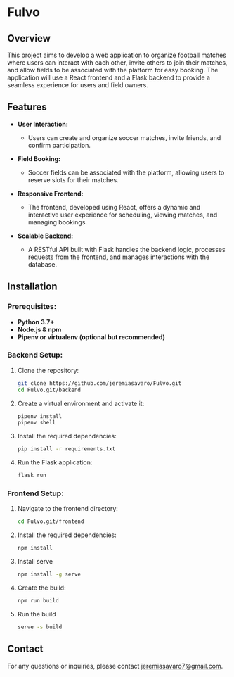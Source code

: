 # Fulvo

## Overview

This project aims to develop a web application to organize football matches where users can interact with each other, invite others to join their matches, and allow fields to be associated with the platform for easy booking. The application will use a React frontend and a Flask backend to provide a seamless experience for users and field owners.

## Features

- **User Interaction:**
  - Users can create and organize soccer matches, invite friends, and confirm participation.
  
- **Field Booking:**
  - Soccer fields can be associated with the platform, allowing users to reserve slots for their matches.
  
- **Responsive Frontend:**
  - The frontend, developed using React, offers a dynamic and interactive user experience for scheduling, viewing matches, and managing bookings.
  
- **Scalable Backend:**
  - A RESTful API built with Flask handles the backend logic, processes requests from the frontend, and manages interactions with the database.

## Installation

### Prerequisites:

- **Python 3.7+**
- **Node.js & npm**
- **Pipenv or virtualenv (optional but recommended)**

### Backend Setup:

1. Clone the repository:
   ```bash
   git clone https://github.com/jeremiasavaro/Fulvo.git
   cd Fulvo.git/backend
2. Create a virtual environment and activate it:
   ```bash
   pipenv install
   pipenv shell
3. Install the required dependencies:
   ```bash
   pip install -r requirements.txt
4. Run the Flask application:
   ```bash
   flask run

### Frontend Setup:

1. Navigate to the frontend directory:
   ```bash
   cd Fulvo.git/frontend
2. Install the required dependencies:
   ```bash
   npm install
3. Install serve
   ```bash
   npm install -g serve
4. Create the build:
   ```bash
   npm run build
5. Run the build
    ```bash
   serve -s build

## Contact
For any questions or inquiries, please contact jeremiasavaro7@gmail.com.
